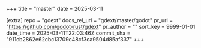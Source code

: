 +++
title = "master"
date = 2025-03-11

[extra]
repo = "gdext"
docs_rel_url = "gdext/master/godot"
pr_url = "https://github.com/godot-rust/gdext"
pr_author = ""
sort_key = 9999-01-01
date_time = 2025-03-11T22:03:46Z
commit_sha = "911cb2862e62cbc13709c48cf3ca9504d85af337"
+++


